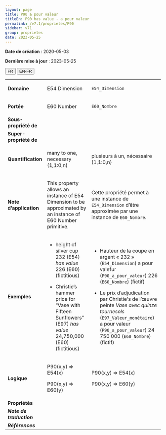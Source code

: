 ```yaml
---
layout: page
title: P90 a pour valeur
titleEn: P90 has value - a pour valeur
permalink: /v7.1/proprietes/P90
sidebar: v71
group: proprietes
date: 2023-05-25
---
```


**Date de création** : 2020-05-03

**Dernière mise à jour** : 2023-05-25

<div class="lang-buttons">
 <button id="fr" class="activate">FR</button>
 <button id="en-fr">EN-FR</button>
</div>

<table>
<tbody>
<tr>
<td><strong>Domaine</strong></td>
<td class="en">
<p>E54 Dimension</p>
</td>
<td>
<p><code class="language-plaintext highlighter-rouge">E54_Dimension</code></p>
</td>
</tr>
<tr>
<td><strong>Portée</strong></td>
<td class="en">
<p>E60 Number</p>
</td>
<td>
<p><code class="language-plaintext highlighter-rouge">E60_Nombre</code></p>
</td>
</tr>
<tr>
<td><strong>Sous-propriété de</strong></td>
<td class="en">
</td>
<td>
</td>
</tr>
<tr>
<td><strong>Super-propriété de</strong></td>
<td class="en">
</td>
<td>
</td>
</tr>
<tr>
<td><strong>Quantification</strong></td>
<td class="en">
<p>many to one, necessary (1,1:0,n)</p>
</td>
<td>
<p>plusieurs à un, nécessaire (1,1:0,n)</p>
</td>
</tr>
<tr>
<td><strong>Note d’application</strong></td>
<td class="en">
<p>This property allows an instance of E54 Dimension to be approximated by an instance of E60 Number primitive.</p>
</td>
<td>
<p>Cette propriété permet à une instance de <code class="language-plaintext highlighter-rouge">E54_Dimension</code> d’être approximée par une instance de <code class="language-plaintext highlighter-rouge">E60_Nombre</code>.</p>
</td>
</tr>
<tr>
<td><strong>Exemples</strong></td>
<td class="en">
<ul>
<li><p>height of silver cup 232 (E54) <em>has value </em>226 (E60) (fictitious)</p>
</li>
<li><p>Christie’s hammer price for “Vase with Fifteen Sunflowers” (E97) <em>has value</em> 24,750,000 (E60) (fictitious)</p>
</li>
</ul>
</td>
<td>
<ul>
<li><p>Hauteur de la coupe en argent « 232 » (<code class="language-plaintext highlighter-rouge">E54_Dimension</code>) a pour valefur (<code class="language-plaintext highlighter-rouge">P90_a_pour_valeur</code>) 226 (<code class="language-plaintext highlighter-rouge">E60_Nombre</code>) (fictif)</p>
</li>
<li><p>Le prix d’adjudication par Christie's de l’œuvre peinte <em>Vase avec quinze tournesols</em> (<code class="language-plaintext highlighter-rouge">E97_Valeur_monétaire</code>) a pour valeur (<code class="language-plaintext highlighter-rouge">P90_a_pour_valeur</code>) 24 750 000 (<code class="language-plaintext highlighter-rouge">E60_Nombre</code>) (fictif)</p>
</li>
</ul>
</td>
</tr>
<tr>
<td><strong>Logique</strong></td>
<td class="en">
<p>P90(x,y) ⇒ E54(x)</p>
<p>P90(x,y) ⇒ E60(y)</p>
</td>
<td>
<p>P90(x,y) ⇒ E54(x)</p>
<p>P90(x,y) ⇒ E60(y)</p>
</td>
</tr>
<tr>
<td><strong>Propriétés</strong></td>
<td class="en">
</td>
<td>
</td>
</tr>
<tr>
<td><strong><em>Note de traduction</em></strong></td>
<td colspan="2">
</td>
</tr>
<tr>
<td><strong><em>Références</em></strong></td>
<td colspan="2">
</td>
</tr>
</tbody>
</table>
